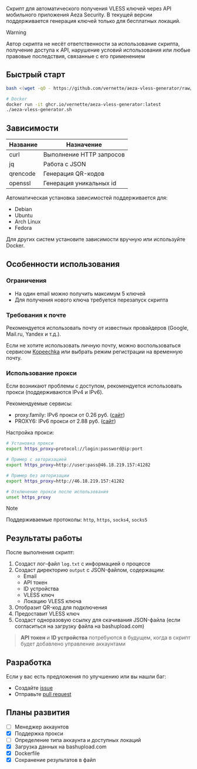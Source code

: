 Скрипт для автоматического получения VLESS ключей через API мобильного приложения Aeza Security. В текущей версии поддерживается генерация ключей только для бесплатных локаций.

> [!WARNING]
> Автор скрипта не несёт ответственности за использование скрипта, получение доступа к API, нарушение условий использования или любые правовые последствия, связанные с его применением

## Быстрый старт

```bash
bash <(wget -qO - https://github.com/vernette/aeza-vless-generator/raw/master/aeza-vless-generator.sh)

# Docker
docker run -it ghcr.io/vernette/aeza-vless-generator:latest
./aeza-vless-generator.sh
```

## Зависимости

| Название | Назначение               |
| -------- | ------------------------ |
| curl     | Выполнение HTTP запросов |
| jq       | Работа с JSON            |
| qrencode | Генерация QR-кодов       |
| openssl  | Генерация уникальных id  |

Автоматическая установка зависимостей поддерживается для:

- Debian
- Ubuntu
- Arch Linux
- Fedora

Для других систем установите зависимости вручную или используйте Docker.

## Особенности использования

### Ограничения

- На один email можно получить максимум 5 ключей
- Для получения нового ключа требуется перезапуск скрипта

### Требования к почте

Рекомендуется использовать почту от известных провайдеров (Google, Mail.ru, Yandex и т.д.).

Если не хотите использовать личную почту, можно воспользоваться сервисом [Kopeechka](https://kopeechka.store/) или выбрать режим регистрации на временную почту.

### Использование прокси

Если возникают проблемы с доступом, рекомендуется использовать прокси (поддерживаются IPv4 и IPv6).

Рекомендуемые сервисы:

- proxy.family: IPv6 прокси от 0.26 руб. ([сайт](https://proxy.family/))
- PROXY6: IPv6 прокси от 2.88 руб. ([сайт](https://proxy6.net/))

Настройка прокси:

```bash
# Установка прокси
export https_proxy=protocol://login:password@ip:port

# Пример с авторизацией
export https_proxy=http://user:pass@46.18.219.157:41282

# Пример без авторизации
export https_proxy=http://46.18.219.157:41282

# Отключение прокси после использования
unset https_proxy
```

> [!NOTE]
> Поддерживаемые протоколы: `http`, `https`, `socks4`, `socks5`

## Результаты работы

После выполнения скрипт:

1. Создаст лог-файл `log.txt` с информацией о процессе
2. Создаст директорию `output` с JSON-файлом, содержащим:
   - Email
   - API токен
   - ID устройства
   - VLESS ключ
   - Локацию VLESS ключа
3. Отобразит QR-код для подключения
4. Предоставит VLESS ключ
5. Создаст одноразовую ссылку для скачивания JSON-файла (если согласиться на загрузку файла на bashupload.com)

> **API токен** и **ID устройства** потребуются в будущем, когда в скрипт будет добавлено управление аккаунтами

## Разработка

Если у вас есть предложения по улучшению или вы нашли баг:

- Создайте [issue](https://github.com/vernette/aeza-vless-generator/issues)
- Отправьте [pull request](https://github.com/vernette/aeza-vless-generator/pulls)

## Планы развития

- [ ] Менеджер аккаунтов
- [x] Поддержка прокси
- [ ] Определение типа аккаунта и доступных локаций
- [x] Загрузка данных на bashupload.com
- [x] Dockerfile
- [x] Сохранение результатов в файл

